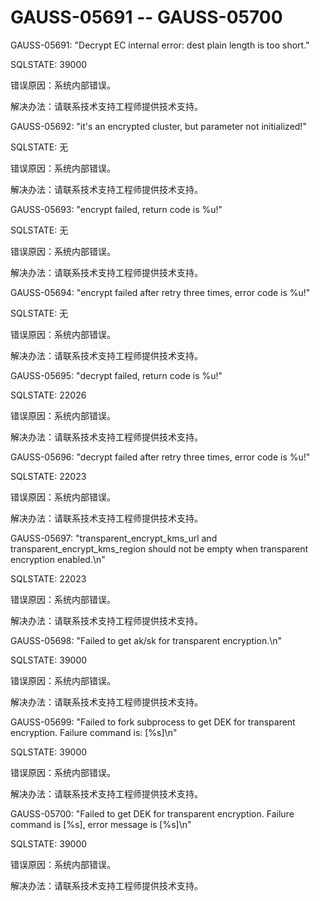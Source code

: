 # GAUSS-05691 -- GAUSS-05700

GAUSS-05691: "Decrypt EC internal error: dest plain length is too short."

SQLSTATE: 39000

错误原因：系统内部错误。

解决办法：请联系技术支持工程师提供技术支持。

GAUSS-05692: "it's an encrypted cluster, but parameter not initialized!"

SQLSTATE: 无

错误原因：系统内部错误。

解决办法：请联系技术支持工程师提供技术支持。

GAUSS-05693: "encrypt failed, return code is %u!"

SQLSTATE: 无

错误原因：系统内部错误。

解决办法：请联系技术支持工程师提供技术支持。

GAUSS-05694: "encrypt failed after retry three times, error code is %u!"

SQLSTATE: 无

错误原因：系统内部错误。

解决办法：请联系技术支持工程师提供技术支持。

GAUSS-05695: "decrypt failed, return code is %u!"

SQLSTATE: 22026

错误原因：系统内部错误。

解决办法：请联系技术支持工程师提供技术支持。

GAUSS-05696: "decrypt failed after retry three times, error code is %u!"

SQLSTATE: 22023

错误原因：系统内部错误。

解决办法：请联系技术支持工程师提供技术支持。

GAUSS-05697: "transparent\_encrypt\_kms\_url and transparent\_encrypt\_kms\_region should not be empty when transparent encryption enabled.\\n"

SQLSTATE: 22023

错误原因：系统内部错误。

解决办法：请联系技术支持工程师提供技术支持。

GAUSS-05698: "Failed to get ak/sk for transparent encryption.\\n"

SQLSTATE: 39000

错误原因：系统内部错误。

解决办法：请联系技术支持工程师提供技术支持。

GAUSS-05699: "Failed to fork subprocess to get DEK for transparent encryption. Failure command is: \[%s\]\\n"

SQLSTATE: 39000

错误原因：系统内部错误。

解决办法：请联系技术支持工程师提供技术支持。

GAUSS-05700: "Failed to get DEK for transparent encryption. Failure command is \[%s\], error message is \[%s\]\\n"

SQLSTATE: 39000

错误原因：系统内部错误。

解决办法：请联系技术支持工程师提供技术支持。
